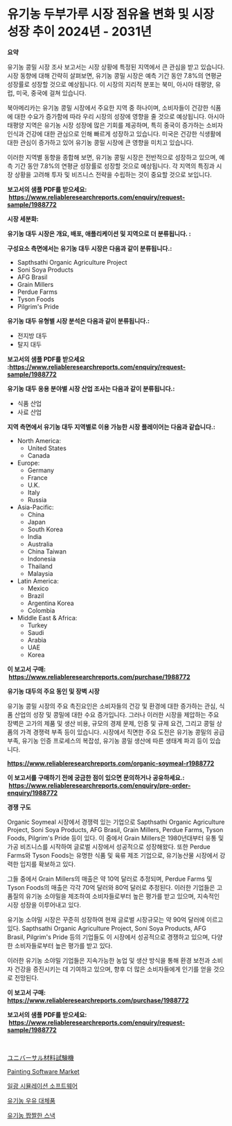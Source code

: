 <p><h1>유기농 두부가루 시장 점유율 변화 및 시장 성장 추이 2024년 - 2031년</h1></p><p><strong>요약</strong></p>
<p><p>유기농 콩밀 시장 조사 보고서는 시장 상황에 특정된 지역에서 큰 관심을 받고 있습니다. 시장 동향에 대해 간략히 살펴보면, 유기농 콩밀 시장은 예측 기간 동안 7.8%의 연평균 성장률로 성장할 것으로 예상됩니다. 이 시장의 지리적 분포는 북미, 아시아 태평양, 유럽, 미국, 중국에 걸쳐 있습니다.</p><p>북아메리카는 유기농 콩밀 시장에서 주요한 지역 중 하나이며, 소비자들이 건강한 식품에 대한 수요가 증가함에 따라 우리 시장의 성장에 영향을 줄 것으로 예상됩니다. 아시아 태평양 지역은 유기농 시장 성장에 많은 기회를 제공하며, 특히 중국이 증가하는 소비자 인식과 건강에 대한 관심으로 인해 빠르게 성장하고 있습니다. 미국은 건강한 식생활에 대한 관심이 증가하고 있어 유기농 콩밀 시장에 큰 영향을 미치고 있습니다.</p><p>이러한 지역별 동향을 종합해 보면, 유기농 콩밀 시장은 전반적으로 성장하고 있으며, 예측 기간 동안 7.8%의 연평균 성장률로 성장할 것으로 예상됩니다. 각 지역의 특징과 시장 상황을 고려해 투자 및 비즈니스 전략을 수립하는 것이 중요할 것으로 보입니다.</p></p>
<p><strong>보고서의 샘플 PDF를 받으세요: &nbsp;<a href="https://www.reliableresearchreports.com/enquiry/request-sample/1988772">https://www.reliableresearchreports.com/enquiry/request-sample/1988772</a></strong></p>
<p><strong>시장 세분화:</strong></p>
<p><strong> 유기농 대두 시장은 개요, 배포, 애플리케이션 및 지역으로 더 분류됩니다. :</strong></p>
<p><strong>구성요소 측면에서는 유기농 대두 시장은 다음과 같이 분류됩니다.:</strong></p>
<p><ul><li>Sapthsathi Organic Agriculture Project</li><li>Soni Soya Products</li><li>AFG Brasil</li><li>Grain Millers</li><li>Perdue Farms</li><li>Tyson Foods</li><li>Pilgrim's Pride</li></ul></p>
<p><strong> 유기농 대두 유형별 시장 분석은 다음과 같이 분류됩니다.:</strong></p>
<p><ul><li>전지방 대두</li><li>탈지 대두</li></ul></p>
<p><strong>보고서의 샘플 PDF를 받으세요 :<a href="https://www.reliableresearchreports.com/enquiry/request-sample/1988772">https://www.reliableresearchreports.com/enquiry/request-sample/1988772</a></strong></p>
<p><strong> 유기농 대두 응용 분야별 시장 산업 조사는 다음과 같이 분류됩니다.:</strong></p>
<p><ul><li>식품 산업</li><li>사료 산업</li></ul></p>
<p><strong>지역 측면에서 유기농 대두 지역별로 이용 가능한 시장 플레이어는 다음과 같습니다.:</strong></p>
<p><ul>
    <li>
        North America:
        <ul>
            <li>United States</li>
            <li>Canada</li>
        </ul>
    </li>
    <li>
        Europe:
        <ul>
            <li>Germany</li>
            <li>France</li>
            <li>U.K.</li>
            <li>Italy</li>
            <li>Russia</li>
        </ul>
    </li>
    <li>
        Asia-Pacific:
        <ul>
            <li>China</li>
            <li>Japan</li>
            <li>South Korea</li>
            <li>India</li>
            <li>Australia</li>
            <li>China Taiwan</li>
            <li>Indonesia</li>
            <li>Thailand</li>
            <li>Malaysia</li>
        </ul>
    </li>
    <li>
        Latin America:
        <ul>
            <li>Mexico</li>
            <li>Brazil</li>
            <li>Argentina Korea</li>
            <li>Colombia</li>
        </ul>
    </li>
    <li>
        Middle East & Africa:
        <ul>
            <li>Turkey</li>
            <li>Saudi</li>
            <li>Arabia</li>
            <li>UAE</li>
            <li>Korea</li>
        </ul>
    </li>
    </ul></p>
<p><strong>이 보고서 구매: &nbsp;<a href="https://www.reliableresearchreports.com/purchase/1988772">https://www.reliableresearchreports.com/purchase/1988772</a></strong></p>
<p><strong>유기농 대두의 주요 동인 및 장벽 시장</strong></p>
<p><p>유기농 콩밀 시장의 주요 촉진요인은 소비자들의 건강 및 환경에 대한 증가하는 관심, 식품 산업의 성장 및 콩밀에 대한 수요 증가입니다. 그러나 이러한 시장을 제압하는 주요 장벽은 고가의 제품 및 생산 비용, 규모의 경제 문제, 인증 및 규제 요건, 그리고 콩밀 상품의 가격 경쟁력 부족 등이 있습니다. 시장에서 직면한 주요 도전은 유기농 콩밀의 공급 부족, 유기농 인증 프로세스의 복잡성, 유기농 콩밀 생산에 따른 생태계 파괴 등이 있습니다.</p></p>
<p><strong><a href="https://www.reliableresearchreports.com/organic-soymeal-r1988772">https://www.reliableresearchreports.com/organic-soymeal-r1988772</a></strong></p>
<p><strong>이 보고서를 구매하기 전에 궁금한 점이 있으면 문의하거나 공유하세요.: &nbsp;<a href="https://www.reliableresearchreports.com/enquiry/pre-order-enquiry/1988772">https://www.reliableresearchreports.com/enquiry/pre-order-enquiry/1988772</a></strong></p>
<p><strong>경쟁 구도</strong></p>
<p><p>Organic Soymeal 시장에서 경쟁력 있는 기업으로 Sapthsathi Organic Agriculture Project, Soni Soya Products, AFG Brasil, Grain Millers, Perdue Farms, Tyson Foods, Pilgrim's Pride 등이 있다. 이 중에서 Grain Millers은 1980년대부터 유통 및 가공 비즈니스를 시작하여 글로벌 시장에서 성공적으로 성장해왔다. 또한 Perdue Farms와 Tyson Foods는 유명한 식품 및 육류 제조 기업으로, 유기농산물 시장에서 강력한 입지를 확보하고 있다.</p><p>그들 중에서 Grain Millers의 매출은 약 10억 달러로 추정되며, Perdue Farms 및 Tyson Foods의 매출은 각각 70억 달러와 80억 달러로 추정된다. 이러한 기업들은 고품질의 유기농 소야밀을 제조하여 소비자들로부터 높은 평가를 받고 있으며, 지속적인 시장 성장을 이루어내고 있다.</p><p>유기농 소야밀 시장은 꾸준히 성장하여 현재 글로벌 시장규모는 약 90억 달러에 이르고 있다. Sapthsathi Organic Agriculture Project, Soni Soya Products, AFG Brasil, Pilgrim's Pride 등의 기업들도 이 시장에서 성공적으로 경쟁하고 있으며, 다양한 소비자들로부터 높은 평가를 받고 있다.</p><p>이러한 유기농 소야밀 기업들은 지속가능한 농업 및 생산 방식을 통해 환경 보전과 소비자 건강을 증진시키는 데 기여하고 있으며, 향후 더 많은 소비자들에게 인기를 얻을 것으로 전망된다.</p></p>
<p><strong>이 보고서 구매: &nbsp; <a href="https://www.reliableresearchreports.com/purchase/1988772">https://www.reliableresearchreports.com/purchase/1988772</a></strong></p>
<p><strong>보고서의 샘플 PDF를 받으세요: &nbsp;<a href="https://www.reliableresearchreports.com/enquiry/request-sample/1988772">https://www.reliableresearchreports.com/enquiry/request-sample/1988772</a></strong><strong></strong></p>
<p>&nbsp;</p>
<p><p><a href="https://github.com/Fatimaklein1/Market-Research-Report-List-1/blob/main/739494254444.md">ユニバーサル材料試験機</a></p><p><a href="https://github.com/nathandecarvalho/Market-Research-Report-List-3/blob/main/painting-software-market.md">Painting Software Market</a></p><p><a href="https://medium.com/@cierrahayes645/%EC%A3%BC%EA%B0%84-%EC%8B%9C%EB%AE%AC%EB%A0%88%EC%9D%B4%EC%85%98-%EC%86%8C%ED%94%84%ED%8A%B8%EC%9B%A8%EC%96%B4-%EC%8B%9C%EC%9E%A5%EC%9D%80-%EC%8B%9C%EC%9E%A5-%EC%A0%90%EC%9C%A0%EC%9C%A8-%ED%81%AC%EA%B8%B0-%EB%B0%8F-2031%EB%85%84%EA%B9%8C%EC%A7%80%EC%9D%98-%EC%A0%84%EB%A7%9D%EC%97%90-%EC%B4%88%EC%A0%90%EC%9D%84-%EB%A7%9E%EC%B6%A5%EB%8B%88%EB%8B%A4-5a29f8613e33">일광 시뮬레이션 소프트웨어</a></p><p><a href="https://github.com/Howaoole34545/Market-Research-Report-List-1/blob/main/359157451356.md">유기농 우유 대체품</a></p><p><a href="https://github.com/JackieFauhey9089475/Market-Research-Report-List-1/blob/main/220823051357.md">유기농 짭짤한 스낵</a></p></p>